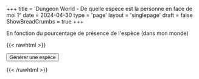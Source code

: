 +++
title = 'Dungeon World - De quelle espèce est la personne en face de moi ?'
date = 2024-04-30
type = 'page'
layout = 'singlepage'
draft = false
ShowBreadCrumbs = true
+++

En fonction du pourcentage de présence de l'espèce (dans mon monde)

{{< rawhtml >}}

<div>
    <button onclick="generateEspece()">Générer une espèce</button>
    <div id='divE'></div>
</div>

<script>
    const divE = document.getElementById('divE');

    const configEspeces1 = [
        // 0
        {"nom": "nain", "percent": 17},
        {"nom": "demi-elfe", "percent": 17},
        {"nom": "halfelin", "percent": 15},
        // 1
        {"nom": "elfe (forêt/mer)", "percent": 9},
        {"nom": "gnome", "percent": 9},
        {"nom": "lutin", "percent": 9},
        // 2
        {"nom": "kobold (chien-lézard)", "percent": 6},
        {"nom": "orc / orque", "percent": 6},
        // 3
        {"nom": "demi-orque", "percent": 5},
        {"nom": "ogre", "percent": 5},
        // 4
        {"nom": "gobelin", "percent": 2},
    ];
    const configEspeces2 = [
        // 0
        {"nom": "léonin (homme-lion)", "percent": 25},
        {"nom": "cervan (homme-cerf)", "percent": 25},
        // 1
        {"nom": "wolfir (homme-loup)", "percent": 7},
        {"nom": "gnoll (homme-hyène)", "percent": 6},
        {"nom": "minotaure (homme-bovin)", "percent": 6},
        {"nom": "felis (homme-chat)", "percent": 6},
        // 2
        {"nom": "homme-lézard", "percent": 3},
        {"nom": "aasimar (homme-ange)", "percent": 3},
        {"nom": "drakéide (homme-dragon)", "percent": 3},
        {"nom": "nezumis (homme-rats)", "percent": 3},
        {"nom": "centaure (homme-cheval)", "percent": 2},
        {"nom": "triton/sirène (homme-poisson)", "percent": 2},
        {"nom": "géant", "percent": 2},
        {"nom": "hobgobelin (gobelin-géant)", "percent": 2},
        // 3
        {"nom": "élémentaire", "percent": 1},
        {"nom": "génasis (homme-élémentaire)", "percent": 1},
        {"nom": "elfe noir", "percent": 1},
        {"nom": "duergar (nain noir)", "percent": 1},
        {"nom": "svirnebelin (gnome noir)", "percent": 1},
    ];
    const configEspeces3 = [
        // 0
        {"nom": "kargyraa (homme-chien)", "percent": 6},
        {"nom": "aarakocra (homme-oiseau)", "percent": 6},
        {"nom": "satyre (homme-caprin)", "percent": 6},
        {"nom": "gallus (homme-gallinacés)", "percent": 6},
        {"nom": "rapace (homme-rapace)", "percent": 6},
        {"nom": "vulpin (homme-renard)", "percent": 6},
        {"nom": "lumia (homme-colombe/pigeon)", "percent": 5},
        {"nom": "corvum (homme-corbeau)", "percent": 5},
        {"nom": "dragon", "percent": 5},
        {"nom": "licorne", "percent": 5},
        {"nom": "tabaxi (homme-félin (autre que chat))", "percent": 5},
        {"nom": "Yuan Ti (homme-serpent)", "percent": 5},
        {"nom": "jerbeen (souris ayant la taille des nains)", "percent": 5},
        {"nom": "mapach (homme-raton-laveur)", "percent": 5},
        {"nom": "brutacien (homme-grenouille)", "percent": 5},
        // 1
        {"nom": "gif (homme-hippotame)", "percent": 2},
        {"nom": "tiefflin (homme-démon)", "percent": 2},
        {"nom": "automate", "percent": 2},
        {"nom": "vampire", "percent": 2},
        {"nom": "goliath (homme-géant)", "percent": 2},
        {"nom": "locathah (homme-poisson)", "percent": 2},
        {"nom": "chitine (homme-araignée)", "percent": 2},
        {"nom": "locatham (homme-poisson-chat)", "percent": 2},
        // 2
        {"nom": "démon", "percent": 1},
        {"nom": "ange", "percent": 1},
        {"nom": "asherati (homme-sable)", "percent": 1},
    ];

    function generateEspece()
    {
        var especes1 = generateTabEspeces(configEspeces1, "1");
        var especes2 = generateTabEspeces(configEspeces2, "2");
        var especes3 = generateTabEspeces(configEspeces3, "3");

        divE.innerHTML += "La personne en face de vous est un/une : ";

        var d1 = Math.floor(Math.random() * 99); // entre 0 et 99 (soit 100)
        var d2 = Math.floor(Math.random() * 99); // entre 0 et 99 (soit 100)

        console.log("("+d1+", "+d2+")")

        if(d1 < 49) {
            divE.innerHTML += "humain <br/>";
        } else if(d1 < 74) {
            divE.innerHTML += especes1[d2]+"<br/>";
        } else if(d1 < 89) {
            divE.innerHTML += especes2[d2]+"<br/>";
        } else {
            divE.innerHTML += especes3[d2]+"<br/>";
        }

        if(document.getElementById('btnReset') === null) {
            divE.insertAdjacentHTML('afterend', '<br/><button id="btnReset" onclick="resetRes()">Remettre à zero les résultats</button>');
        }
    };

    function generateTabEspeces(config, number) {
        var tab = [];
        var r = 0;

        for (var i=0 ; i<config.length ; i++) {
            for (var j=0 ; j<config[i].percent ; j++) {
                tab[r++] = config[i].nom;
            }
        }

        if (tab.length !== 100) {
            alert("j'ai mal compté tab "+number);
        }

        return tab;
    }

    function resetRes() {
        divE.innerHTML = '';
        document.getElementById('btnReset').remove()
    }
</script>

{{< /rawhtml >}}
